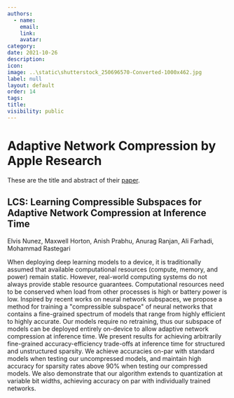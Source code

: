 ```yaml
---
authors:
  - name: 
    email: 
    link:
    avatar: 
category:
date: 2021-10-26
description:
icon:
image: ..\static\shutterstock_250696570-Converted-1000x462.jpg
label: null
layout: default
order: 14
tags:
title:
visibility: public
---
```


# Adaptive Network Compression by Apple Research

These are the title and abstract of their [paper](https://arxiv.org/abs/2110.04252?s=09).

## LCS: Learning Compressible Subspaces for Adaptive Network Compression at Inference Time
Elvis Nunez, Maxwell Horton, Anish Prabhu, Anurag Ranjan, Ali Farhadi, Mohammad Rastegari

When deploying deep learning models to a device, it is traditionally assumed that available computational resources (compute, memory, and power) remain static. However, real-world computing systems do not always provide stable resource guarantees. Computational resources need to be conserved when load from other processes is high or battery power is low. Inspired by recent works on neural network subspaces, we propose a method for training a "compressible subspace" of neural networks that contains a fine-grained spectrum of models that range from highly efficient to highly accurate. Our models require no retraining, thus our subspace of models can be deployed entirely on-device to allow adaptive network compression at inference time. We present results for achieving arbitrarily fine-grained accuracy-efficiency trade-offs at inference time for structured and unstructured sparsity. We achieve accuracies on-par with standard models when testing our uncompressed models, and maintain high accuracy for sparsity rates above 90% when testing our compressed models. We also demonstrate that our algorithm extends to quantization at variable bit widths, achieving accuracy on par with individually trained networks. 
